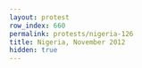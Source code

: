 ```yaml
---
layout: protest
row_index: 660
permalink: protests/nigeria-126
title: Nigeria, November 2012
hidden: true
---
```

